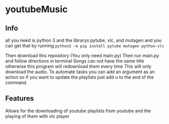 # youtubeMusic
## Info
all you need is python 3 and the librarys pytube, vlc, and mutagen and you can get that by running
`python3 -m pip install pytube mutagen python-vlc`

Then download this repository (You only need main.py) Then run main.py and follow directions in terminal
Songs can not have the same title otherwise this program will redownload them every time
This will only download the audio.
To automate tasks you can add an argument as an action so if you want to update the playlists just add u to the end of the command.
 ## Features
Allows for the downloading of youtube playlists from youtube and the playing of them with vlc player